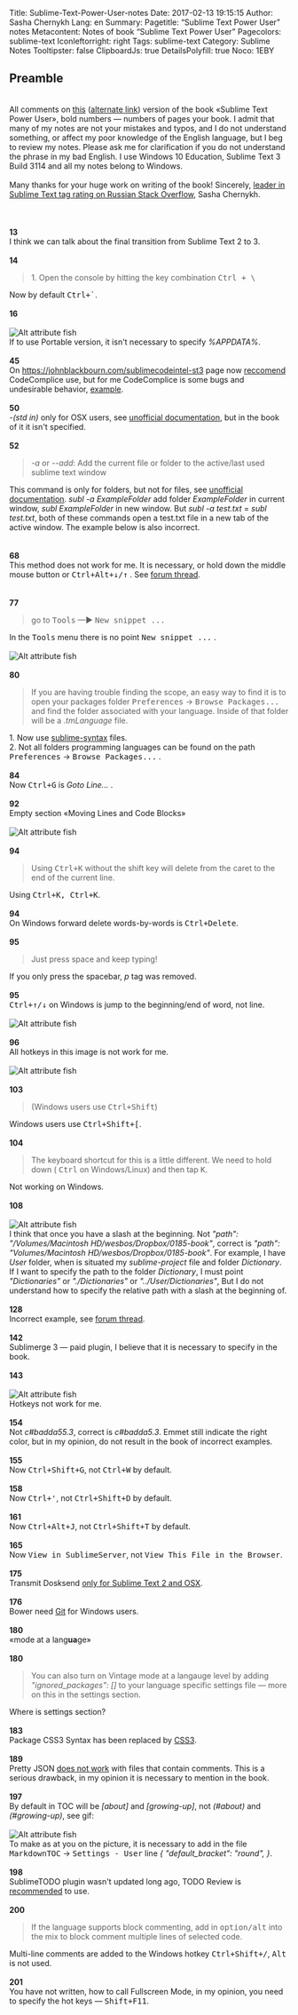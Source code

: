 Title: Sublime-Text-Power-User-notes
Date: 2017-02-13 19:15:15
Author: Sasha Chernykh
Lang: en
Summary: 
Pagetitle: “Sublime Text Power User” notes
Metacontent: Notes of book “Sublime Text Power User”
Pagecolors: sublime-text
Iconleftorright: right
Tags: sublime-text
Category: Sublime Notes
Tooltipster: false
ClipboardJs: true
DetailsPolyfill: true
Noco: 1EBY

<h2>Preamble</h2>
<br /> All comments on <a href="http://jmp.sh/xasKD18">this</a> (<a href="https://docs.zoho.com/file/nqgo4e3473558e032489e9dc3bceb3db16723">alternate link</a>) version of the book «Sublime Text Power User», bold numbers — numbers of pages your book. I admit that many of my notes are not your mistakes and typos, and I do not understand something, or affect my poor knowledge of the English language, but I beg to review my notes. Please ask me for clarification if you do not understand the phrase in my bad English. I use Windows 10 Education, Sublime Text 3 Build 3114 and all my notes belong to Windows.
<br />
<br /> Many thanks for your huge work on writing of the book! Sincerely, <a href="http://ru.stackoverflow.com/tags/sublime-text/topusers">leader in Sublime Text tag rating on Russian Stack Overflow</a>, Sasha Chernykh.
<br />
<br />
<br /><br /><b>13</b>
<br /> I think we can talk about the final transition from Sublime Text 2 to 3.
<br /><br /><b>14</b>
<br />
<blockquote>1. Open the console by hitting the key combination
	<kbd>Ctrl + \</kbd>
</blockquote>
Now by default
<kbd>Ctrl+`</kbd>.
<br /><br /><b>16</b>
<br />
<br />
<img src="https://i.imgur.com/62uCZBa.png" alt="Alt attribute fish"><br />
 If to use Portable version, it isn't necessary to specify
<dfn>%APPDATA%</dfn>.
<br /><br /><b>45</b>
<br /> On <a href="https://johnblackbourn.com/sublimecodeintel-st3">https://johnblackbourn.com/sublimecodeintel-st3</a> page now <a href="https://github.com/spectacles/CodeComplice">reccomend</a> CodeComplice use, but for me CodeComplice is some bugs and undesirable behavior, <a href="https://github.com/spectacles/CodeComplice/issues/51">example</a>.
<br /><br /><b>50</b>
<br />
<dfn>-(std in)</dfn> only for OSX users, see <a href="http://docs.sublimetext.info/en/latest/command_line/command_line.html#invocations">unofficial documentation</a>, but in the book of it it isn't specified.
<br /><br /><b>52</b>
<br />
<blockquote>
	<dfn>-a</dfn> or
	<dfn>--add</dfn>: Add the current file or folder to the active/last used sublime text window</blockquote>
This command is only for folders, but not for files, see <a href="http://docs.sublimetext.info/en/latest/command_line/command_line.html#options">unofficial documentation</a>.
<dfn>subl -a ExampleFolder</dfn> add folder
<dfn>ExampleFolder</dfn> in current window,
<dfn>subl ExampleFolder</dfn> in new window. But
<dfn>subl -a test.txt</dfn> =
<dfn>subl test.txt</dfn>, both of these commands open a test.txt file in a new tab of the active window. The example below is also incorrect.
<br />
<br /><br /><b>68</b>
<br /> This method does not work for me. It is necessary, or hold down the middle mouse button or
<kbd>Ctrl+Alt+↓/↑</kbd> . See <a href="https://forum.sublimetext.com/t/solved-how-to-quick-select-in-every-line-between-first-and-last-for-me/21688">forum thread</a>.
<br />
<br /><br /><b>77</b>
<br />
<blockquote>go to
	<kbd>Tools</kbd> —►
	<kbd>New snippet ...</kbd>
</blockquote>
In the <kbd>Tools</kbd> menu there is no point <kbd>New snippet ...</kbd> .
<br />
<br />
<img src="https://i.imgur.com/K3YqJ4S.png" alt="Alt attribute fish">
<br /><br /><b>80</b>
<br />
<blockquote>If you are having trouble finding the scope, an easy way to find it is to open your packages folder
	<kbd>Preferences</kbd> →
		<kbd>Browse Packages...</kbd> and find the folder associated with your language. Inside of that folder will be a
		<dfn>.tmLanguage </dfn> file.</blockquote>
1. Now use <a href="https://www.sublimetext.com/docs/3/syntax.html">sublime-syntax</a> files.<br />
2. Not all folders programming languages can be found on the path
<kbd>Preferences</kbd> →
<kbd>Browse Packages...</kbd> .
<br /><br /><b>84</b>
<br /> Now
<kbd>Ctrl+G</kbd> is <dfn>Goto Line...</dfn> .
<br /><br /><b>92</b>
<br /> Empty section «Moving Lines and Code Blocks»
<br />
<br />
<img src="https://i.imgur.com/x1tF1mG.png" alt="Alt attribute fish">
<br /><br /><b>94</b>
<br />
<blockquote>Using
	<kbd>Ctrl+K</kbd> without the shift key will delete from the caret to the end of the current line.</blockquote>
Using
<kbd>Ctrl+K, Ctrl+K</kbd>.
<br /><br /><b>94</b>
<br /> On Windows forward delete words-by-words is
<kbd>Ctrl+Delete</kbd>.
<br /><br /><b>95</b>
<br />
<blockquote>Just press space and keep typing!</blockquote>
If you only press the spacebar,
<dfn>p</dfn> tag was removed.
	<br /><br /><b>95</b>
	<br />
	<kbd>Ctrl+↑/↓</kbd> on Windows is jump to the beginning/end of word, not line.
	<br />
	<br />
	<img src="https://i.imgur.com/u3zjnlJ.png" alt="Alt attribute fish">
	<br /><br /><b>96</b>
	<br /> All hotkeys in this image is not work for me.
	<br />
	<br />
	<img src="https://i.imgur.com/li2YjO9.png" alt="Alt attribute fish">
	<br /><br /><b>103</b>
	<br />
	<blockquote>(Windows users use
		<kbd>Ctrl+Shift</kbd>)</blockquote>
	Windows users use
	<kbd>Ctrl+Shift+[</kbd>.
	<br /><br /><b>104</b>
	<br />
	<blockquote>The keyboard shortcut for this is a little different. We need to hold down (
		<kbd>Ctrl</kbd> on Windows/Linux) and then tap
			<kbd>K</kbd>.</blockquote>
	Not working on Windows.
	<br /><br /><b>108</b>
	<br />
	<br />
	<img src="https://i.imgur.com/nlEMn8q.png" alt="Alt attribute fish"><br /> I think that once you have a slash at the beginning. Not
	<dfn>"path": "/Volumes/Macintosh HD/wesbos/Dropbox/0185-book"</dfn>, correct is
	<dfn>"path": "Volumes/Macintosh HD/wesbos/Dropbox/0185-book"</dfn>. For example, I have
	<dfn>User</dfn> folder, when is situated my
	<dfn>sublime-project</dfn> file and folder
	<dfn>Dictionary</dfn>. If I want to specify the path to the folder
	<dfn>Dictionary</dfn>, I must point
	<dfn>"Dictionaries"</dfn> or
	<dfn>"./Dictionaries"</dfn> or
	<dfn>"../User/Dictionaries"</dfn>, But I do not understand how to specify the relative path with a slash at the beginning of.
	<br /><br /><b>128</b>
	<br /> Incorrect example, see <a href="https://forum.sublimetext.com/t/not-automatic-change-of-build-system/21745">forum thread</a>.
	<br /><br /><b>142</b>
	<br /> Sublimerge 3 — paid plugin, I believe that it is necessary to specify in the book.
	<br /><br /><b>143</b>
	<br />
	<br />
	<img src="https://i.imgur.com/1Vfnz56.png" alt="Alt attribute fish">
	<br /> Hotkeys not work for me.
	<br /><br /><b>154</b>
	<br /> Not
	<dfn>c#badda55.3</dfn>, correct is
	<dfn>c#badda5.3</dfn>. Emmet still indicate the right color, but in my opinion, do not result in the book of incorrect examples.
	<br /><br /><b>155</b>
	<br /> Now
	<kbd>Ctrl+Shift+G</kbd>, not
	<kbd>Ctrl+W</kbd> by default.
	<br /><br /><b>158</b>
	<br /> Now
	<kbd>Ctrl+'</kbd>, not
	<kbd>Ctrl+Shift+D</kbd> by default.
	<br /><br /><b>161</b>
	<br /> Now
	<kbd>Ctrl+Alt+J</kbd>, not
	<kbd>Ctrl+Shift+T</kbd> by default.
	<br /><br /><b>165</b>
	<br /> Now
	<kbd>View in SublimeServer</kbd>, not
	<kbd>View This File in the Browser</kbd>.
	<br /><br /><b>175</b>
	<br /> Transmit Dosksend <a href="https://packagecontrol.io/packages/Transmit%20Docksend">only for Sublime Text 2 and OSX</a>.
	<br /><br /><b>176</b>
	<br /> Bower need <a href="https://github.com/benschwarz/sublime-bower#installation">Git</a> for Windows users.
	<br /><br /><b>180</b>
	<br /> «mode at a lang<b>ua</b>ge»
	<br /><br /><b>180</b>
	<br />
	<blockquote>You can also turn on Vintage mode at a langauge level by adding
		<dfn>"ignored_packages": []</dfn> to your language specific settings file — more on this in the settings section.</blockquote>
	Where is settings section?
	<br /><br /><b>183</b>
	<br /> Package CSS3 Syntax has been replaced by <a href="https://github.com/y0ssar1an/CSS3_Syntax#announcement-for-st3-users-this-package-has-been-replaced-by-css3-this-package-will-be-removed-some-time-after-sublime-text-3-is-released">CSS3</a>.
	<br /><br /><b>189</b>
	<br /> Pretty JSON <a href="https://github.com/dzhibas/SublimePrettyJson/issues/70">does not work</a> with files that contain comments. This is a serious drawback, in my opinion it is necessary to mention in the book.
	<br /><br /><b>197</b>
	<br /> By default in TOC will be
	<dfn>[about]</dfn> and
	<dfn>[growing-up]</dfn>, not
	<dfn>(#about)</dfn> and
	<dfn>(#growing-up)</dfn>, see gif:
	<br />
	<br />
	<img src="https://packagecontrol.io/readmes/img/b64bfa89d42bf72a062e070872a03f6832d62ae5.gif" alt="Alt attribute fish"><br /> To make as at you on the picture, it is necessary to add in the file
	<kbd>MarkdownTOC</kbd> →
	<kbd>Settings - User</kbd> line <dfn>{ "default_bracket": "round", }</dfn>.
	<br /><br /><b>198</b>
	<br /> SublimeTODO plugin wasn't updated long ago, TODO Review is <a href="https://github.com/robcowie/SublimeTODO">recommended</a> to use.
	<br /><br /><b>200</b>
	<br />
	<blockquote>If the language supports block commenting, add in
		<kbd>option/alt</kbd> into the mix to block comment multiple lines of selected code.</blockquote>
	Multi-line comments are added to the Windows hotkey
	<kbd>Ctrl+Shift+/</kbd>, <kbd>Alt</kbd> is not used.
	<br /><br /><b>201</b>
	<br /> You have not written, how to call Fullscreen Mode, in my opinion, you need to specify the hot keys —
	<kbd>Shift+F11</kbd>.
